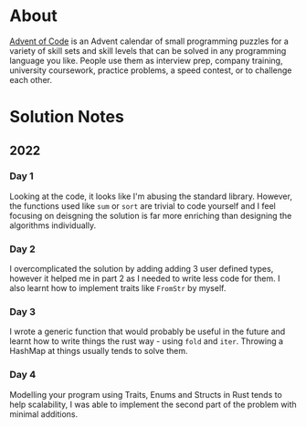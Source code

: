 # About
[Advent of Code](https://adventofcode.com/2022/about) is an Advent calendar of small programming puzzles for a variety of skill sets and skill levels that can be solved in any programming language you like. People use them as interview prep, company training, university coursework, practice problems, a speed contest, or to challenge each other.

# Solution Notes
## 2022
### Day 1
Looking at the code, it looks like I'm abusing the standard library. However, the functions used like `sum` or `sort` are trivial to code yourself and I feel focusing on deisgning the solution is far more enriching than designing the algorithms individually.

### Day 2
I overcomplicated the solution by adding adding 3 user defined types, however it helped me in part 2 as I needed to write less code for them. I also learnt how to implement traits like `FromStr` by myself.

### Day 3
I wrote a generic function that would probably be useful in the future and learnt how to write things the rust way - using `fold` and `iter`. Throwing a HashMap at things usually tends to solve them.

### Day 4
Modelling your program using Traits, Enums and Structs in Rust tends to help scalability, I was able to implement the second part of the problem with minimal additions.
